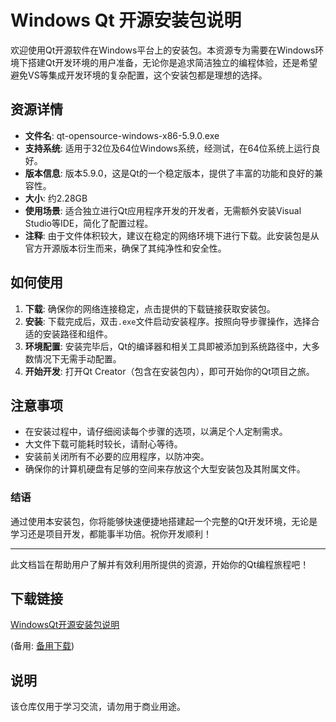 # Windows Qt 开源安装包说明

欢迎使用Qt开源软件在Windows平台上的安装包。本资源专为需要在Windows环境下搭建Qt开发环境的用户准备，无论你是追求简洁独立的编程体验，还是希望避免VS等集成开发环境的复杂配置，这个安装包都是理想的选择。

## 资源详情

- **文件名**: qt-opensource-windows-x86-5.9.0.exe
- **支持系统**: 适用于32位及64位Windows系统，经测试，在64位系统上运行良好。
- **版本信息**: 版本5.9.0，这是Qt的一个稳定版本，提供了丰富的功能和良好的兼容性。
- **大小**: 约2.28GB
- **使用场景**: 适合独立进行Qt应用程序开发的开发者，无需额外安装Visual Studio等IDE，简化了配置过程。
- **注释**: 由于文件体积较大，建议在稳定的网络环境下进行下载。此安装包是从官方开源版本衍生而来，确保了其纯净性和安全性。

## 如何使用

1. **下载**: 确保你的网络连接稳定，点击提供的下载链接获取安装包。
2. **安装**: 下载完成后，双击`.exe`文件启动安装程序。按照向导步骤操作，选择合适的安装路径和组件。
3. **环境配置**: 安装完毕后，Qt的编译器和相关工具即被添加到系统路径中，大多数情况下无需手动配置。
4. **开始开发**: 打开Qt Creator（包含在安装包内），即可开始你的Qt项目之旅。

## 注意事项

- 在安装过程中，请仔细阅读每个步骤的选项，以满足个人定制需求。
- 大文件下载可能耗时较长，请耐心等待。
- 安装前关闭所有不必要的应用程序，以防冲突。
- 确保你的计算机硬盘有足够的空间来存放这个大型安装包及其附属文件。

### 结语

通过使用本安装包，你将能够快速便捷地搭建起一个完整的Qt开发环境，无论是学习还是项目开发，都能事半功倍。祝你开发顺利！

---

此文档旨在帮助用户了解并有效利用所提供的资源，开始你的Qt编程旅程吧！

## 下载链接
[WindowsQt开源安装包说明](https://pan.quark.cn/s/feaa98289678) 

(备用: [备用下载](https://pan.baidu.com/s/1YWYkxt6eCcdxnMJ9aSeMXw?pwd=1234))

## 说明

该仓库仅用于学习交流，请勿用于商业用途。
